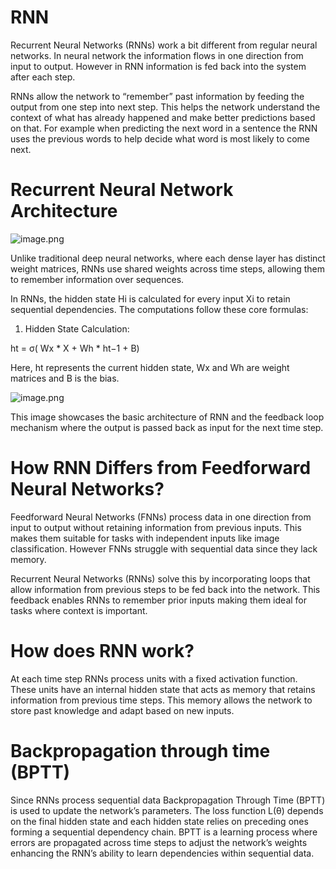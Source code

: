 # RNN

Recurrent Neural Networks (RNNs) work a bit different from regular neural networks. In neural network the information flows in one direction from input to output. However in RNN information is fed back into the system after each step.

RNNs allow the network to “remember” past information by feeding the output from one step into next step. This helps the network understand the context of what has already happened and make better predictions based on that. For example when predicting the next word in a sentence the RNN uses the previous words to help decide what word is most likely to come next.

# Recurrent Neural Network Architecture

![image.png](attachment:e92b3fa8-4029-4e33-812d-54c834673e00.png)

Unlike traditional deep neural networks, where each dense layer has distinct weight matrices, RNNs use shared weights across time steps, allowing them to remember information over sequences.

In RNNs, the hidden state Hi is calculated for every input Xi to retain sequential dependencies. The computations follow these core formulas:

1. Hidden State Calculation:

ht = σ( Wx * X  +   Wh * ht−1 + B)

Here, ht represents the current hidden state, Wx and Wh are weight matrices and B is the bias.

![image.png](attachment:3dfd5c6f-6afa-4891-b3df-ac991f09ae94.png)

This image showcases the basic architecture of RNN and the feedback loop mechanism where the output is passed back as input for the next time step.

# How RNN Differs from Feedforward Neural Networks?

Feedforward Neural Networks (FNNs) process data in one direction from input to output without retaining information from previous inputs. This makes them suitable for tasks with independent inputs like image classification. However FNNs struggle with sequential data since they lack memory.

Recurrent Neural Networks (RNNs) solve this by incorporating loops that allow information from previous steps to be fed back into the network. This feedback enables RNNs to remember prior inputs making them ideal for tasks where context is important.

# How does RNN work?
At each time step RNNs process units with a fixed activation function. These units have an internal hidden state that acts as memory that retains information from previous time steps. This memory allows the network to store past knowledge and adapt based on new inputs.

#  Backpropagation through time (BPTT) 

Since RNNs process sequential data Backpropagation Through Time (BPTT) is used to update the network’s parameters. The loss function L(θ) depends on the final hidden state and each hidden state relies on preceding ones forming a sequential dependency chain.
BPTT is a learning process where errors are propagated across time steps to adjust the network’s weights enhancing the RNN’s ability to learn dependencies within sequential data.





